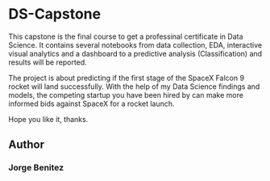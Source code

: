 # DS-Capstone

This capstone is the final course to get a professinal certificate in Data Science. It contains several notebooks from data collection, EDA, interactive visual analytics and a dashboard to a predictive analysis (Classification) and results will be reported.

The project is about predicting if the first stage of the SpaceX Falcon 9 rocket will land successfully. With the help of my Data Science findings and models, the competing startup you have been hired by can make more informed bids against SpaceX for a rocket launch.

Hope you like it, thanks.

## Author
### Jorge Benitez
